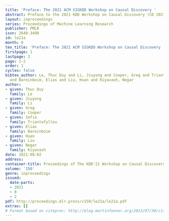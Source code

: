```yaml
---
title: 'Preface: The 2021 ACM SIGKDD Workshop on Causal Discovery '
abstract: Preface to the 2021 KDD Workshop on Causal Discovery (CD 2021)
layout: inproceedings
series: Proceedings of Machine Learning Research
publisher: PMLR
issn: 2640-3498
id: le21a
month: 0
tex_title: 'Preface: The 2021 ACM SIGKDD Workshop on Causal Discovery '
firstpage: 1
lastpage: 2
page: 1-2
order: 1
cycles: false
bibtex_author: Le, Thuc Duy and Li, Jiuyong and Cooper, Greg and Triantafyllou, Sofia
  and Bareinboim, Elias and Liu, Huan and Kiyavash, Negar
author:
- given: Thuc Duy
  family: Le
- given: Jiuyong
  family: Li
- given: Greg
  family: Cooper
- given: Sofia
  family: Triantafyllou
- given: Elias
  family: Bareinboim
- given: Huan
  family: Liu
- given: Negar
  family: Kiyavash
date: 2021-08-02
address:
container-title: Proceedings of The KDD'21 Workshop on Causal Discovery
volume: '150'
genre: inproceedings
issued:
  date-parts:
  - 2021
  - 8
  - 2
pdf: http://proceedings.mlr.press/v150/le21a/le21a.pdf
extras: []
# Format based on citeproc: http://blog.martinfenner.org/2013/07/30/citeproc-yaml-for-bibliographies/
---
```

